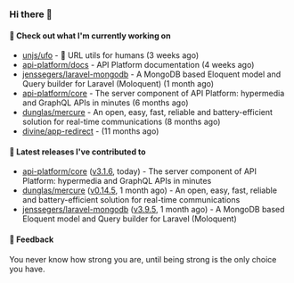 ### Hi there 👋

#### 👷 Check out what I'm currently working on

- [unjs/ufo](https://github.com/unjs/ufo) - 🔗 URL utils for humans (3 weeks ago)
- [api-platform/docs](https://github.com/api-platform/docs) - API Platform documentation (4 weeks ago)
- [jenssegers/laravel-mongodb](https://github.com/jenssegers/laravel-mongodb) - A MongoDB based Eloquent model and Query builder for Laravel (Moloquent) (1 month ago)
- [api-platform/core](https://github.com/api-platform/core) - The server component of API Platform: hypermedia and GraphQL APIs in minutes (6 months ago)
- [dunglas/mercure](https://github.com/dunglas/mercure) - An open, easy, fast, reliable and battery-efficient solution for real-time communications (8 months ago)
- [divine/app-redirect](https://github.com/divine/app-redirect) -  (11 months ago)

#### 🔭 Latest releases I've contributed to

- [api-platform/core](https://github.com/api-platform/core) ([v3.1.6](https://github.com/api-platform/core/releases/tag/v3.1.6), today) - The server component of API Platform: hypermedia and GraphQL APIs in minutes
- [dunglas/mercure](https://github.com/dunglas/mercure) ([v0.14.5](https://github.com/dunglas/mercure/releases/tag/v0.14.5), 1 month ago) - An open, easy, fast, reliable and battery-efficient solution for real-time communications
- [jenssegers/laravel-mongodb](https://github.com/jenssegers/laravel-mongodb) ([v3.9.5](https://github.com/jenssegers/laravel-mongodb/releases/tag/v3.9.5), 1 month ago) - A MongoDB based Eloquent model and Query builder for Laravel (Moloquent)

#### 💬 Feedback
You never know how strong you are, until being strong is the only choice you have.